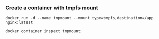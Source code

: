 ### Create a container with tmpfs mount

```
docker run -d --name tmpmount --mount type=tmpfs,destination=/app nginx:latest
```
```
docker container inspect tmpmount
```
